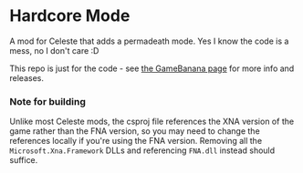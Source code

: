 # Hardcore Mode
A mod for Celeste that adds a permadeath mode. Yes I know the code is a mess, no I don't care :D

This repo is just for the code - see [the GameBanana page](https://gamebanana.com/mods/53679) for more info and releases.

### Note for building

Unlike most Celeste mods, the csproj file references the XNA version of the game rather than the FNA version, 
so you may need to change the references locally if you're using the FNA version.
Removing all the `Microsoft.Xna.Framework` DLLs and referencing `FNA.dll` instead should suffice.
